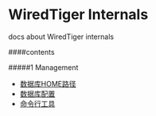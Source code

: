 WiredTiger Internals
===================
docs about WiredTiger internals

####contents

#####1 Management
- [数据库HOME路径](101_home_directory.md)
- [数据库配置](102_configuration.md)
- [命令行工具](103_command_line_utility.md)
